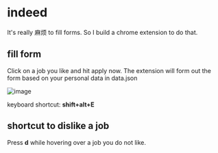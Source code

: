 # indeed

It's really 麻烦 to fill forms. So I build a chrome extension to do that. 



## fill form 

Click on a job you like and hit apply now. The extension will form out the form based on your personal data in data.json

![image](https://user-images.githubusercontent.com/38233725/180263243-84423822-a0bb-4531-96ed-0138f9782e58.png)

keyboard shortcut: **shift+alt+E**



## shortcut to dislike a job

Press **d** while hovering over a job you do not like.
